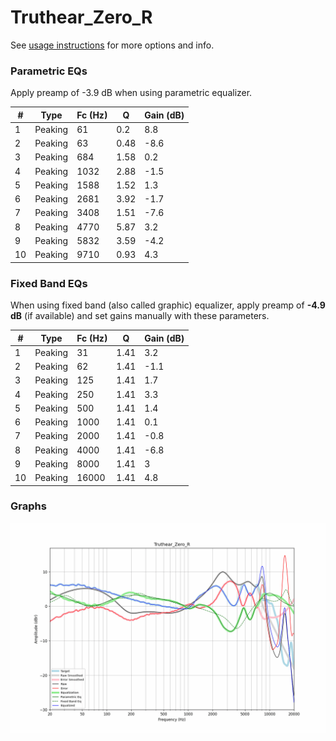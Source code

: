 # Truthear_Zero_R
See [usage instructions](https://github.com/jaakkopasanen/AutoEq#usage) for more options and info.

### Parametric EQs
Apply preamp of -3.9 dB when using parametric equalizer.

|   # | Type    |   Fc (Hz) |    Q |   Gain (dB) |
|-----|---------|-----------|------|-------------|
|   1 | Peaking |        61 | 0.2  |         8.8 |
|   2 | Peaking |        63 | 0.48 |        -8.6 |
|   3 | Peaking |       684 | 1.58 |         0.2 |
|   4 | Peaking |      1032 | 2.88 |        -1.5 |
|   5 | Peaking |      1588 | 1.52 |         1.3 |
|   6 | Peaking |      2681 | 3.92 |        -1.7 |
|   7 | Peaking |      3408 | 1.51 |        -7.6 |
|   8 | Peaking |      4770 | 5.87 |         3.2 |
|   9 | Peaking |      5832 | 3.59 |        -4.2 |
|  10 | Peaking |      9710 | 0.93 |         4.3 |

### Fixed Band EQs
When using fixed band (also called graphic) equalizer, apply preamp of **-4.9 dB** (if available) and set gains manually with these parameters.

|   # | Type    |   Fc (Hz) |    Q |   Gain (dB) |
|-----|---------|-----------|------|-------------|
|   1 | Peaking |        31 | 1.41 |         3.2 |
|   2 | Peaking |        62 | 1.41 |        -1.1 |
|   3 | Peaking |       125 | 1.41 |         1.7 |
|   4 | Peaking |       250 | 1.41 |         3.3 |
|   5 | Peaking |       500 | 1.41 |         1.4 |
|   6 | Peaking |      1000 | 1.41 |         0.1 |
|   7 | Peaking |      2000 | 1.41 |        -0.8 |
|   8 | Peaking |      4000 | 1.41 |        -6.8 |
|   9 | Peaking |      8000 | 1.41 |         3   |
|  10 | Peaking |     16000 | 1.41 |         4.8 |

### Graphs
![](./Truthear_Zero_R.png)
